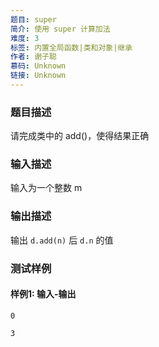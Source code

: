 ```yaml
---
题目: super
简介: 使用 super 计算加法
难度: 3
标签: 内置全局函数|类和对象|继承
作者: 谢子聪
慕码: Unknown
链接: Unknown
---
```


### 题目描述

请完成类中的 add()，使得结果正确

### 输入描述

输入为一个整数 m

### 输出描述

输出 `d.add(n)` 后 `d.n` 的值

### 测试样例

#### 样例1: 输入-输出

```
0
```

```
3
```

